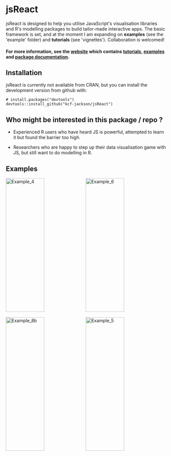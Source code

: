 
<!-- README.md is generated from README.Rmd. Please edit that file -->
jsReact
=======

jsReact is designed to help you utilise JavaScript's visualisation libraries and R's modelling packages to build tailor-made interactive apps. The basic framework is set, and at the moment I am expanding on **examples** (see the 'example' folder) and **tutorials** (see 'vignettes'). Collaboration is welcomed!

#### For more information, see the [website]() which contains [tutorials](), [examples]() and [package documentation]().

Installation
------------

jsReact is currently not available from CRAN, but you can install the development version from github with:

    # install.packages("devtools")
    devtools::install_github("kcf-jackson/jsReact")

Who might be interested in this package / repo ?
------------------------------------------------

-   Experienced R users who have heard JS is powerful, attempted to learn it but found the barrier too high.

-   Researchers who are happy to step up their data visualisation game with JS, but still want to do modelling in R.

Examples
--------

<img src="vignettes/gif_images/example_4.gif" alt="Example_4" style="height: 420px;width:49%"/> <img src="vignettes/gif_images/example_6.gif" alt="Example_6" style="height: 420px;width:49%"/>

<img src="vignettes/gif_images/example_8b.gif" alt="Example_8b" style="height: 420px; width:49%"/> <img src="vignettes/gif_images/example_5.gif" alt="Example_5" style="height: 420px; width:49%"/>
